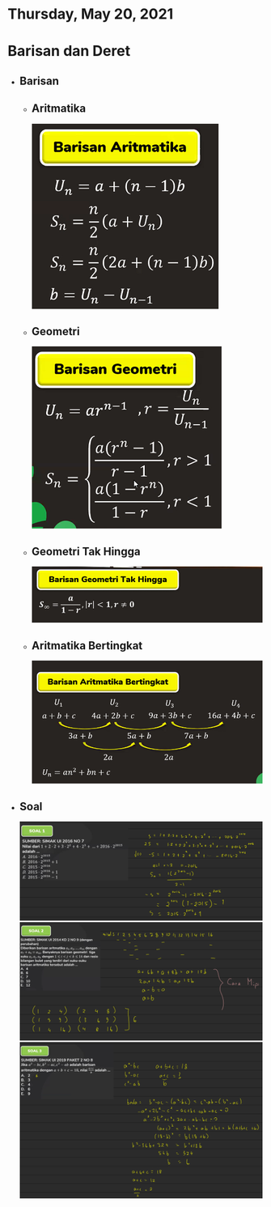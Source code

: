 # Thursday, May 20, 2021

# Barisan dan Deret

- ## Barisan
  - ## Aritmatika
    ![](../../../attachments/2021-05-20-10-10-15.png)
  - ## Geometri
    ![](../../../attachments/2021-05-20-10-10-25.png)
  - ## Geometri Tak Hingga
    ![](../../../attachments/2021-05-20-10-12-07.png)
  - ## Aritmatika Bertingkat
    ![](../../../attachments/2021-05-20-10-12-22.png)

- ## Soal
   ![](../../../attachments/2021-05-20-10-31-54.png)
   ![](../../../attachments/2021-05-20-11-15-19.png)
   ![](../../../attachments/2021-05-20-11-15-28.png)
    